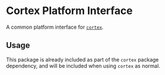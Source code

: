 # Cortex Platform Interface

A common platform interface for [`cortex`](https://pub.dev/packages/cortex).

## Usage

This package is already included as part of the `cortex` package dependency, and will
be included when using `cortex` as normal.